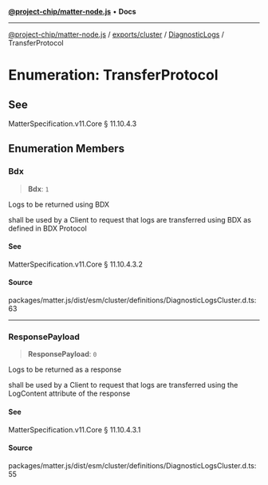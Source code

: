 [**@project-chip/matter-node.js**](../../../../../README.md) • **Docs**

***

[@project-chip/matter-node.js](../../../../../modules.md) / [exports/cluster](../../../README.md) / [DiagnosticLogs](../README.md) / TransferProtocol

# Enumeration: TransferProtocol

## See

MatterSpecification.v11.Core § 11.10.4.3

## Enumeration Members

### Bdx

> **Bdx**: `1`

Logs to be returned using BDX

shall be used by a Client to request that logs are transferred using BDX as defined in BDX Protocol

#### See

MatterSpecification.v11.Core § 11.10.4.3.2

#### Source

packages/matter.js/dist/esm/cluster/definitions/DiagnosticLogsCluster.d.ts:63

***

### ResponsePayload

> **ResponsePayload**: `0`

Logs to be returned as a response

shall be used by a Client to request that logs are transferred using the LogContent attribute of the response

#### See

MatterSpecification.v11.Core § 11.10.4.3.1

#### Source

packages/matter.js/dist/esm/cluster/definitions/DiagnosticLogsCluster.d.ts:55

